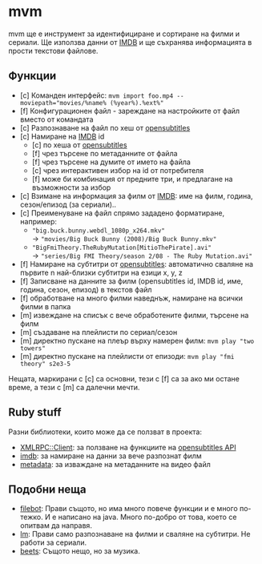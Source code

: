 mvm
===
mvm ще е инструмент за идентифициране и сортиране на филми и сериали.
Ще използва данни от [IMDB](http://imdb.com) и ще съхранява информацията в прости текстови файлове.

Функции
-------

- [c] Команден интерфейс:
  `mvm import foo.mp4 --moviepath="movies/%name% (%year%).%ext%"`
- [f] Конфигурационен файл - зареждане на настройките от файл вместо от командата
- [c] Разпознаване на файл по хеш от [opensubtitles](http://opensubtitles.org)
- [c] Намиране на [IMDB](http://imdb.com) id
    - [c] по хеша от [opensubtitles](http://opensubtitles.org)
    - [f] чрез търсене по метаданните от файла
    - [f] чрез търсене на думите от името на файла
    - [c] чрез интерактивен избор на id от потребителя
    - [f] може би комбинация от предните три, и предлагане на възможности за избор
- [c] Взимане на информация за филм от [IMDB](http://imdb.com): име на филм,
  година, сезон/епизод (за сериали)..
- [c] Преименуване на файл спрямо зададено форматиране, например:
    - `"big.buck.bunny.webdl_1080p_x264.mkv"`   
       -> `"movies/Big Buck Bunny (2008)/Big Buck Bunny.mkv"`
    - `"BigFmiTheory.TheRubyMutation[MitioThePirate].avi"`  
       -> `"series/Big FMI Theory/season 2/08 - The Ruby Mutation.avi"`
- [f] Намиране на субтитри от [opensubtitles](http://opensubtitles.org): автоматично
  сваляне на първите n най-близки субтитри на езици x, y, z
- [f] Записване на данните за филм (opensubtitles id, IMDB id, име, година, сезон,
  епизод) в текстов файл
- [f] обработване на много филми наведнъж, намиране на всички филми в папка
- [m] извеждане на списък с вече обработените филми, търсене на филм
- [m] създаване на плейлисти по сериал/сезон
- [m] директно пускане на плеър върху намерен филм: `mvm play "two towers"`
- [m] директно пускане на плейлисти от епизоди: `mvm play "fmi theory" s2e3-5`

Нещата, маркирани с [c] са основни, тези с [f] са за ако ми остане време,
а тези с [m] са далечни мечти.

Ruby stuff
----------
Разни библиотеки, които може да се ползват в проекта:

- [XMLRPC::Client](http://www.ruby-doc.org/stdlib-2.1.5/libdoc/xmlrpc/rdoc/XMLRPC/Client.html):
  за ползване на функциите на [opensubtitles API](http://trac.opensubtitles.org/projects/opensubtitles/wiki/XMLRPC#CheckMovieHash2)
- [imdb](https://github.com/ariejan/imdb): за намиране на данни за вече
  разпознат филм
- [metadata](https://github.com/kig/metadata): за изваждане на метаданните на
  видео файл

Подобни неща
------------

- [filebot](http://www.filebot.net/): Прави същото, но има много повече функции
  и е много по-тежко. И е написано на java.  Много по-добро от това,
  което се опитвам да направя.
- [lm](https://github.com/RedRise/lm/blob/master/lm.py): Прави само разпознаване
  на филми и сваляне на субтитри. Не работи за сериали.
- [beets](http://beets.radbox.org/): Същото нещо, но за музика.
